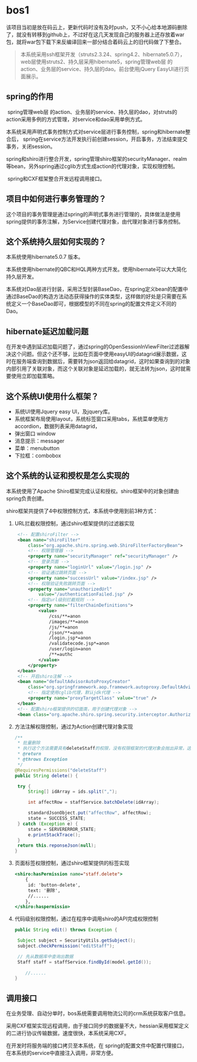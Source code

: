 # bos1

该项目当初是放在码云上，更新代码时没有及时push，又不小心给本地源码删除了，就没有转移到github上，不过好在这几天发现自己的服务器上还存放着war包，就将war包下载下来反编译回来一部分结合着码云上的旧代码做了下整合。



> 本系统采用ssh框架开发（struts2.3.24、spring4.2、hibernate5.0.7），web层使用struts2、持久层采用hibernate5，spring管理web层 的action、业务层的service、持久层的dao。前台使用jQuery EasyUI进行页面展示。



## spring的作用

​	spring管理web层 的action、业务层的service、持久层的dao，对struts的action采用多例的方式管理，对service和dao采用单例方式。

​	本系统采用声明式事务控制方式对service层进行事务控制，spring和hibernate整合后， spring在service方法开发执行前创建session，开启事务，方法结束提交事务，关闭session。

​	spring和shiro进行整合开发，spring管理shiro框架的securityManager、realm等bean，另外spring通过cglib方式生成action的代理对象，实现权限控制。

​	spring和CXF框架整合开发远程调用接口。



## 项目中如何进行事务管理的？

这个项目的事务管理是通过spring的声明式事务进行管理的，具体做法是使用spring提供的事务注解，为Service创建代理对象，由代理对象进行事务控制。



## 这个系统持久层如何实现的？ 

本系统使用hibernate5.0.7 版本。

本系统使用hibernate的QBC和HQL两种方式开发。使用hibernate可以大大简化持久层开发。

本系统对Dao层进行封装，采用泛型封装BaseDao，在spring定义bean的配置中通过BaseDao的构造方法动态获得操作的实体类型，这样做的好处是只需要在系统定义一个BaseDao即可，根据模型的不同在spring的配置文件定义不同的Dao。



## hibernate延迟加载问题

在开发中遇到延迟加载问题了，通过spring的OpenSessionInViewFilter过滤器解决这个问题。但这个还不够，比如在页面中使用easyUI的datagrid展示数据，这时在服务端查询到数据后，需要转为json返回给datagrid，这时如果查询到的对象内部引用了关联对象，而这个关联对象是延迟加载的，就无法转为json，这时就需要使用立即加载策略。



## 这个系统UI使用什么框架？

- 系统UI使用Jquery easy UI，及jquery库。
- 系统框架布局使用layout，系统标签窗口采用tabs，系统菜单使用方accordion，数据列表采用datagrid，
- 弹出窗口 window
- 消息提示：messager
- 菜单：menubutton
- 下拉框：combobox



## 这个系统的认证和授权是怎么实现的

本系统使用了Apache Shiro框架完成认证和授权。shiro框架中的对象创建由spring负责创建。

shiro框架共提供了4中权限控制方式，本系统中使用到前3种方式：

1. URL拦截权限控制，通过shiro框架提供的过滤器实现

   ```xml
   	<!-- 配置shiroFilter -->
   	<bean name="shiroFilter"
   		class="org.apache.shiro.spring.web.ShiroFilterFactoryBean">
   		<!-- 权限管理器 -->
   		<property name="securityManager" ref="securityManager" />
   		<!-- 登录页面 -->
   		<property name="loginUrl" value="/login.jsp" />
   		<!-- 验证通过跳转页面 -->
   		<property name="successUrl" value="/index.jsp" />
   		<!-- 权限验证失败跳转页面 -->
   		<property name="unauthorizedUrl"
   			value="/authenticationFailed.jsp" />
   		<!-- 指定url级别拦截规则 -->
   		<property name="filterChainDefinitions">
   			<value>
   				/css/**=anon
   				/images/**=anon
   				/js/**=anon
   				/json/**=anon
   				/login.jsp*=anon
   				/validatecode.jsp*=anon
   				/user/login=anon
   				/**=authc
   			</value>
   		</property>
   	</bean>
   	<!-- 开启shiro注解 -->
   	<bean name="defaultAdvisorAutoProxyCreator"
   		class="org.springframework.aop.framework.autoproxy.DefaultAdvisorAutoProxyCreator">
   		<!-- 指定使用cglib代理，默认jdk代理 -->
   		<property name="proxyTargetClass" value="true" />
   	</bean>
   	<!-- 配置shiro框架提供的切面类，用于创建代理对象 -->
   	<bean class="org.apache.shiro.spring.security.interceptor.AuthorizationAttributeSourceAdvisor" />
   ```

2. 方法注解权限控制，通过为Action创建代理对象实现

   ```java
   /**
    * 批量删除
    * 执行这个方法需要具有deleteStaff的权限，没有权限框架的代理对象会抛出异常，这个方法也就执行不到
    * @return
    * @throws Exception
    */
   @RequiresPermissions("deleteStaff")
   public String delete() {
   
   	try {
   		String[] idArray = ids.split(",");
   
   		int affectRow = staffService.batchDelete(idArray);
   
   		standardJsonObject.put("affectRow", affectRow);
   		state = SUCCESS_STATE;
   	} catch (Exception e) {
   		state = SERVERERROR_STATE;
   		e.printStackTrace();
   	}
   	return this.reponseJson(null);
   }
   ```

3. 页面标签权限控制，通过shiro框架提供的标签实现

   ```jsp
   <shiro:hasPermission name="staff.delete">
       {
       	id: 'button-delete',
       	text: '删除',
       	//......
       },
   </shiro:haspermissio>
   ```

4. 代码级别权限控制，通过在程序中调用shiro的API完成权限控制

   ```java
   public String edit() throws Exception {
   
   	Subject subject = SecurityUtils.getSubject();
   	subject.checkPermission("editStaff");
   
   	// 先从数据库中查询出数据
   	Staff staff = staffService.findById(model.getId());
       
       //......
   }
   ```



## 调用接口

在业务受理、自动分单时，bos系统需要调用物流公司的crm系统获取客户信息。

采用CXF框架实现远程调用，由于接口同步的数据量不大，hessian采用框架定义的二进行协议传输数据，速度很快，本系统采用CXF。

在开发时将服务端的接口拷贝至本系统，在 spring的配置文件中配置代理接口，在本系统的service中直接注入调用，非常方便。

